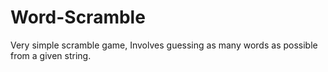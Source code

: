 # Word-Scramble
Very simple scramble game, Involves guessing as many words as possible from a given string.
